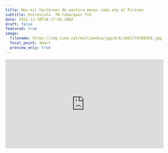 ```yaml
---
title: Nou mil hectàrees de pastura menys cada any al Pirineu
subtitle: Entrevista  TN Comarques TV3
date: 2022-12-30T18:17:56.280Z
draft: false
featured: true
image:
  filename: https://img.ccma.cat/multimedia/jpg/8/6/1661776388568.jpg
  focal_point: Smart
  preview_only: true
---
```

<iframe title="video 5996674" src="https://www.ccma.cat/video/embed/5996674/" allowfullscreen scrolling="no" frameborder="0" width="500px" height="281px"></iframe>